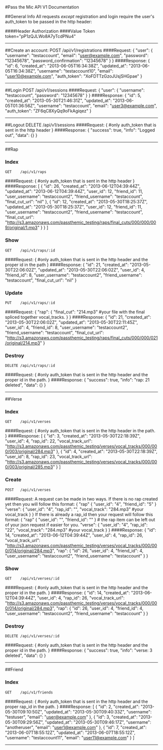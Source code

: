 #Pass the Mic API V1 Documentation

##General Info
All requests *except* registration and login require the user's auth_token to be passed in the http header:

####Header
    Authorization
####Value
    Token token="pP1zQJLWo8A7yTcdPNu4"
****

##Create an account:
    POST   /api/v1/registrations
####Request:
    {
        "user": {
            "username": "testaccount",
            "email": "user@example.com",
            "password": "12345678",
            "password_confirmation": "12345678"
        }
    }
####Response:
    {
        "id": 6,
        "created_at": "2013-06-05T16:34:38Z",
        "updated_at": "2013-06-05T16:34:38Z",
        "username": "testaccount10",
        "email": "user10@example.com",
        "auth_token": "XoFDTTzGzoJUsjSHGpae"
    }
****

##Login
    POST   /api/v1/sessions
####Request:
    {
        "user": {
            "username": "testaccount",
            "password": "12345678"
        }
    }
####Response:
    {
        "id": 5,
        "created_at": "2013-05-30T21:46:31Z",
        "updated_at": "2013-06-05T01:36:56Z",
        "username": "testaccount",
        "email": "user3@example.com",
        "auth_token": "ZF6qC8XyQq9oFkAgiqez"
    }
****

##Logout
    DELETE /api/v1/sessions
####Request:
    {
        #only auth_token that is sent in the http header
    }
####Response:
    {
        "success": true,
        "info": "Logged out",
        "data": {}
    }
****

##Rap
### Index
    GET    /api/v1/raps
####Request:
    {
        #only auth_token that is sent in the http header
    }
####Response:
    [
        {
                "id": 26,
                "created_at": "2013-06-12T04:39:44Z",
                "updated_at": "2013-06-12T04:39:44Z",
                "user_id": 12,
                "friend_id": 11,
                "user_username": "testaccount2",
                "friend_username": "testaccount",
                "final_cut_url": "nil"
            },
            {
                "id": 12,
                "created_at": "2013-05-30T18:25:37Z",
                "updated_at": "2013-05-30T18:25:37Z",
                "user_id": 12,
                "friend_id": 11,
                "user_username": "testaccount2",
                "friend_username": "testaccount",
                "final_cut_url": "http://s3.amazonaws.com/passthemic_testing/raps/final_cuts/000/000/009/original/1.mp3"
            }
        }
    ]
### Show
    GET    /api/v1/raps/:id
####Request:
    {
        #only auth_token that is sent in the http header and the proper id in the path
    }
####Response:
    {
        "id": 21,
        "created_at": "2013-05-30T22:06:02Z",
        "updated_at": "2013-05-30T22:06:02Z",
        "user_id": 4,
        "friend_id": 8,
        "user_username": "testaccount2",
        "friend_username": "testaccount",
        "final_cut_url": "nil"
    }
### Update
    PUT    /api/v1/raps/:id
####Request:
    {
        "rap": {
            "final_cut": "214.mp3"
            #your file with the final spliced together vocal_tracks.
        }
    }
####Response:
    {
        "id": 21,
        "created_at": "2013-05-30T22:06:02Z",
        "updated_at": "2013-05-30T22:11:45Z",
        "user_id": 4,
        "friend_id": 8,
        "user_username": "testaccount2",
        "friend_username": "testaccount",
        "final_cut_url": "http://s3.amazonaws.com/passthemic_testing/raps/final_cuts/000/000/021/original/214.mp3"
    }
### Destroy
    DELETE /api/v1/raps/:id
####Request:
    {
        #only auth_token that is sent in the http header and the proper id in the path.
    }
####Response:
    {
        "success": true,
        "info": "rap: 21 deleted",
        "data": {}
    }
****


##Verse
### Index
    GET    /api/v1/verses
####Request:
    {
        #only auth_token that is sent in the http header in the path.
    }
####Response:
    [
        {
            "id": 3,
            "created_at": "2013-05-30T22:18:39Z",
            "user_id": 4,
            "rap_id": 22,
            "vocal_track_url": "http://s3.amazonaws.com/passthemic_testing/verses/vocal_tracks/000/000/003/original/284.mp3"
        },
        {
            "id": 4,
            "created_at": "2013-05-30T22:18:39Z",
            "user_id": 8,
            "rap_id": 23,
            "vocal_track_url": "http://s3.amazonaws.com/passthemic_testing/verses/vocal_tracks/000/000/003/original/285.mp3"
        }
    ]
### Create
    POST   /api/v1/verses
####Request:
  A request can be made in two ways.  If there is no rap created yet then you will follow this format:
    {
        "rap" {
            "user_id": "4",
            "friend_id": "5"
        }
        "verse": {
            "user_id": "4",
            "rap_id": "",
            "vocal_track": "284.mp3"
            #your vocal_track
        }
    }
  If there is already a rap_id  then your request will follow this format:
        {
            "rap" {
                "user_id": "",
                "friend_id": ""
            }
            # the rap item can be left out of your json request if easier for you.
            "verse": {
                "user_id": "4",
                "rap_id": "22",
                "vocal_track": "284.mp3"
                #your vocal_track
            }
        }
####Response:
    {
        "id": 14,
        "created_at": "2013-06-12T04:39:44Z",
        "user_id": 4,
        "rap_id": 26,
        "vocal_track_url": "http://s3.amazonaws.com/passthemic_testing/verses/vocal_tracks/000/000/014/original/284.mp3",
        "rap": {
            "id": 26,
            "user_id": 4,
            "friend_id": 4,
            "user_username": "testaccount2",
            "friend_username": "testaccount"
        }
    }
### Show
    GET    /api/v1/verses/:id
####Request:
    {
        #only auth_token that is sent in the http header and the proper id in the path.
    }
####Response:
    {
        "id": 14,
        "created_at": "2013-06-12T04:39:44Z",
        "user_id": 4,
        "rap_id": 26,
        "vocal_track_url": "http://s3.amazonaws.com/passthemic_testing/verses/vocal_tracks/000/000/014/original/284.mp3",
        "rap": {
            "id": 26,
            "user_id": 4,
            "friend_id": 4,
            "user_username": "testaccount2",
            "friend_username": "testaccount"
        }
    }
### Destroy
    DELETE /api/v1/verses/:id
####Request:
    {
        #only auth_token that is sent in the http header and the proper id in the path.
    }
####Response:
    {
        "success": true,
        "info": "verse: 3 deleted",
        "data": {}
    }

****

##Friend
### Index
    GET    /api/v1/friends
####Request:
    {
        #only auth_token that is sent in the http header and the proper rap_id in the path.
    }
####Response:
    [
        {
            "id": 2,
            "created_at": "2013-05-30T09:10:50Z",
            "updated_at": "2013-05-30T09:40:33Z",
            "username": "testuser",
            "email": "user@example.com"
        },
        {
            "id": 3,
            "created_at": "2013-05-30T09:29:56Z",
            "updated_at": "2013-05-30T09:46:17Z",
            "username": "anotheruser",
            "email": "user1@example.com"
        },
        {
            "id": 7,
            "created_at": "2013-06-07T18:55:12Z",
            "updated_at": "2013-06-07T18:55:12Z",
            "username": "testaccount11",
            "email": "user11@example.com"
        }
    ]

****
